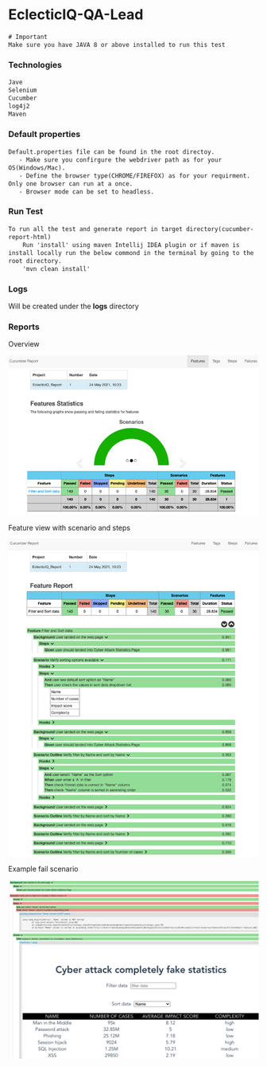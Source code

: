 # EclecticIQ-QA-Lead

~~~~
# Important
Make sure you have JAVA 8 or above installed to run this test
~~~~

### Technologies
    Jave
    Selenium
    Cucumber
    log4j2
    Maven

### Default properties
    Default.properties file can be found in the root directoy.
       - Make sure you confirgure the webdriver path as for your OS(Windows/Mac).
       - Define the browser type(CHROME/FIREFOX) as for your requirment. Only one browser can run at a once.
       - Browser mode can be set to headless.

### Run Test
    To run all the test and generate report in target directory(cucumber-report-html)
        Run 'install' using maven Intellij IDEA plugin or if maven is install locally run the below commond in the terminal by going to the root directory.
        'mvn clean install'

### Logs
Will be created under the **logs** directory

### Reports

Overview

![img.png](reportscreenshots/cucmber_report_overview.png)

Feature view with scenario and steps

![img_1.png](reportscreenshots/cucmber_report_scenario_passed.png)

Example fail scenario

![img_2.png](reportscreenshots/cucmber_report_scenario_fail.png)
    
